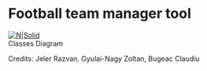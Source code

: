 <!DOCTYPE html><html><head><meta charset="utf-8"><title>Football team manager tool.md</title><style></style></head><body id="preview">
<h1><a id="Football_team_manager_tool_0"></a>Football team manager tool</h1>
<p><a href="https://imgur.com/5AjAjBu"><img src="https://i.imgur.com/5AjAjBu.png" alt="N|Solid"></a><br>
Classes Diagram</p>
<p>Credits: Jeler Razvan, Gyulai-Nagy Zoltan, Bugeac Claudiu</p>

</body></html>